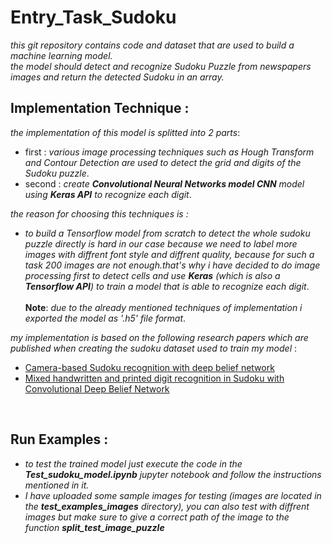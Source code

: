 # Entry_Task_Sudoku
_this git repository contains code and dataset that are used to build a machine learning model.<br>
the model should detect and recognize Sudoku Puzzle from newspapers images and return the detected Sudoku in an array._
## Implementation Technique :

 _the implementation of this model is splitted into 2 parts_:
  - first : _various image processing techniques such as Hough Transform and Contour Detection are used to detect the grid and digits
  of the Sudoku puzzle_. 
  - second  :  _create **Convolutional Neural Networks model CNN** model using **Keras API** to recognize each digit_.

_the reason for choosing this techniques is :_
 - _to build a Tensorflow model from scratch to detect the whole sudoku puzzle directly is hard in our case because we need to label more images with diffrent font style and diffrent quality, because for such a task 200 images are not enough.that's why i have decided to do image processing first to detect cells and use **Keras** (which is also a **Tensorflow API**) to train a model that is able to recognize each digit_.<br>
<br>**Note**: _due to the already mentioned techniques of implementation i exported the model as '.h5' file format_.

_my implementation is based on the following research papers which are published when creating the sudoku dataset used to train my model_ : 
 - <a href="https://www.researchgate.net/publication/282303748_Camera-based_Sudoku_recognition_with_deep_belief_network" rel="nofollow">Camera-based Sudoku recognition with deep belief network</a>
 -  <a href="https://www.researchgate.net/publication/307545305_Mixed_handwritten_and_printed_digit_recognition_in_Sudoku_with_Convolutional_Deep_Belief_Network" rel="nofollow">Mixed handwritten and printed digit recognition in Sudoku with Convolutional Deep Belief Network</a>
 <br>
 
##  Run Examples : 
 
   - _to test the trained model just execute the code in the **Test_sudoku_model.ipynb** jupyter notebook and follow the instructions mentioned in it._
   - _I have uploaded some sample images for testing (images are located in the **test_examples_images** directory), you can also test with diffrent images but make sure to give a correct path of the image to the function **split_test_image_puzzle**_
